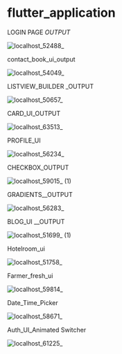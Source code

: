 # flutter_application

LOGIN PAGE _OUTPUT_

![localhost_52488_](https://user-images.githubusercontent.com/108115666/198061065-c1ecc84d-ad89-4178-bed7-d1b691624ef3.png)

contact_book_ui_output

![localhost_54049_](https://user-images.githubusercontent.com/108115666/198844588-0ca2895d-061d-4545-8ddb-695ac3548229.png)

LISTVIEW_BUILDER _OUTPUT

![localhost_50657_](https://user-images.githubusercontent.com/108115666/199189685-7c1cccfc-4504-4e19-9b01-f23f1aee26dc.png)

CARD_UI_OUTPUT

![localhost_63513_](https://user-images.githubusercontent.com/108115666/199467175-51c6e333-a834-4ead-a890-cdf25ec87e69.png)

PROFILE_UI

![localhost_56234_](https://user-images.githubusercontent.com/108115666/200021446-0397b1fc-51e0-44dd-8423-89ce16db4800.png)

CHECKBOX_OUTPUT

![localhost_59015_ (1)](https://user-images.githubusercontent.com/108115666/200763814-86251d80-841a-40b5-a1e6-8f049b7cbed6.png)

GRADIENTS__OUTPUT

![localhost_56283_](https://user-images.githubusercontent.com/108115666/202367448-dd4846da-4ecd-4738-b88f-3abb8c7adefd.png)

BLOG_UI __OUTPUT

![localhost_51699_ (1)](https://user-images.githubusercontent.com/108115666/202515509-8b860b65-295f-408e-b21f-8752d7e8e6f8.png)

Hotelroom_ui

![localhost_51758_](https://user-images.githubusercontent.com/108115666/202839976-c8141985-f604-410b-a82a-85842b99f7ac.png)

Farmer_fresh_ui

![localhost_59814_](https://user-images.githubusercontent.com/108115666/202975877-1276addd-8aa2-44f1-b27a-358c956d3a52.png)

Date_Time_Picker

![localhost_58671_](https://user-images.githubusercontent.com/108115666/203233658-8e220f80-3486-49ca-aba9-d7d97c0cc464.png)

Auth_UI_Animated Switcher

![localhost_61225_](https://user-images.githubusercontent.com/108115666/203572116-7b77f7f8-800c-41e0-86ea-0ce75452164b.png)














